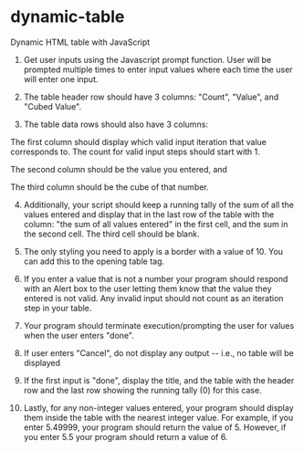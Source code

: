 # dynamic-table
Dynamic HTML table with JavaScript

1. Get user inputs using the Javascript prompt function. User will be prompted multiple times to enter input
values where each time the user will enter one input.

2. The table header row should have 3 columns: "Count", "Value", and "Cubed Value".

3. The table data rows should also have 3 columns:

The first column should display which valid input iteration that value corresponds to. The count for
valid input steps should start with 1.

The second column should be the value you entered, and

The third column should be the cube of that number.

4. Additionally, your script should keep a running tally of the sum of all the values entered and display that in
the last row of the table with the column: "the sum of all values entered" in the first cell, and the sum in the
second cell. The third cell should be blank.

5. The only styling you need to apply is a border with a value of 10. You can add this to the opening table
tag.

6. If you enter a value that is not a number your program should respond with an Alert box to the user letting
them know that the value they entered is not valid. Any invalid input should not count as an iteration step
in your table.

7. Your program should terminate execution/prompting the user for values when the user enters "done".

8. If user enters "Cancel", do not display any output -- i.e., no table will be displayed

9. If the first input is "done", display the title, and the table with the header row and the last row showing the
running tally (0) for this case.

10. Lastly, for any non-integer values entered, your program should display them inside the table with the
nearest integer value. For example, if you enter 5.49999, your program should return the value of 5.
However, if you enter 5.5 your program should return a value of 6.
